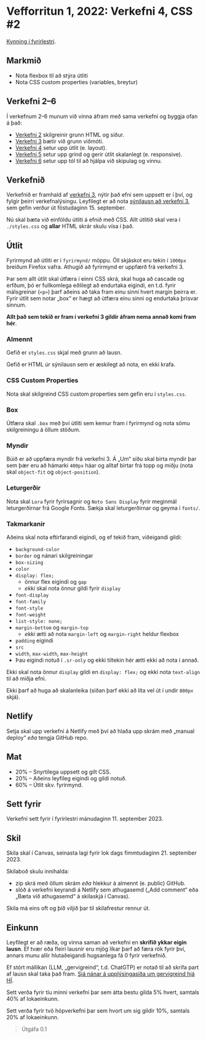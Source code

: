 # Vefforritun 1, 2022: Verkefni 4, CSS #2

[Kynning í fyrirlestri](https://youtu.be/uiIyHNxgalo).

## Markmið

- Nota flexbox til að stýra útliti
- Nota CSS custom properties (variables, breytur)

## Verkefni 2–6

Í verkefnum 2–6 munum við vinna áfram með sama verkefni og byggja ofan á það:

- [Verkefni 2](https://github.com/vefforritun/vef1-2023-v2) skilgreinir grunn HTML og síður.
- [Verkefni 3](https://github.com/vefforritun/vef1-2023-v3) bætir við grunn viðmóti.
- [Verkefni 4](https://github.com/vefforritun/vef1-2023-v4) setur upp útlit (e. layout).
- [Verkefni 5](https://github.com/vefforritun/vef1-2023-v5) setur upp grind og gerir útlit skalanlegt (e. responsive).
- [Verkefni 6](https://github.com/vefforritun/vef1-2023-v6) setur upp tól til að hjálpa við skipulag og vinnu.

## Verkefnið

Verkefnið er framhald af [verkefni 3](https://github.com/vefforritun/vef1-2023-v2), nýtir það efni sem uppsett er í því, og fylgir þeirri verkefnalýsingu. Leyfilegt er að nota [sýnilausn að verkefni 3](https://github.com/vefforritun/vef1-2023-v3-synilausn), sem gefin verður út föstudaginn 15. september.

Nú skal bæta við einföldu útliti á efnið með CSS. Allt útlitið skal vera í `./styles.css` og **allar** HTML skrár skulu vísa í það.

## Útlit

Fyrirmynd að útliti er í `fyrirmynd/` möppu. Öll skjáskot eru tekin í `1000px` breiðum Firefox vafra. Athugið að fyrirmynd er uppfærð frá verkefni 3.

Þar sem allt útlit skal útfæra í einni CSS skrá, skal huga að cascade og erfðum, þó er fullkomlega eðlilegt að endurtaka eigindi, en t.d. fyrir málsgreinar (`<p>`) þarf aðeins að taka fram einu sinni hvert margin þeirra er. Fyrir útlit sem notar „box“ er hægt að útfæra einu sinni og endurtaka þrisvar sinnum.

**Allt það sem tekið er fram í verkefni 3 gildir áfram nema annað komi fram hér**.

### Almennt

Gefið er `styles.css` skjal með grunn að lausn.

Gefið er HTML úr sýnilausn sem er æskilegt að nota, en ekki krafa.

### CSS Custom Properties

Nota skal skilgreind CSS custom properties sem gefin eru í `styles.css`.

### Box

Útfæra skal `.box` með því útliti sem kemur fram í fyrirmynd og nota sömu skilgreiningu á öllum stöðum.

### Myndir

Búið er að uppfæra myndir frá verkefni 3. Á „Um“ síðu skal birta myndir þar sem þær eru að hámarki `400px` háar og alltaf birtar frá topp og miðju (nota skal `object-fit`  og `object-position`).

### Leturgerðir

Nota skal `Lora` fyrir fyrirsagnir og `Noto Sans Display` fyrir meginmál leturgerðirnar frá Google Fonts. Sækja skal leturgerðirnar og geyma í `fonts/`.

### Takmarkanir

Aðeins skal nota eftirfarandi eigindi, og ef tekið fram, viðeigandi gildi:

- `background-color`
- `border` og nánari skilgreiningar
- `box-sizing`
- `color`
- `display: flex;`
  - önnur flex eigindi og `gap`
  - _ekki_ skal nota önnur gildi fyrir `display`
- `font-display`
- `font-family`
- `font-style`
- `font-weight`
- `list-style: none;`
- `margin-bottom` og `margin-top`
  - _ekki_ ætti að nota `margin-left` og `margin-right` heldur flexbox
- `padding` eigindi
- `src`
- `width`, `max-width`, `max-height`
- Þau eigindi notuð í `.sr-only` og ekki tiltekin hér ætti ekki að nota í annað.

Ekki skal nota önnur `display` gildi en `display: flex;` og ekki nota `text-align` til að miðja efni.

Ekki þarf að huga að skalanleika (síðan þarf ekki að líta vel út í undir `800px` skjá).

## Netlify

Setja skal upp verkefni á Netlify með því að hlaða upp skrám með „manual deploy“ _eða_ tengja GitHub repo.

## Mat

- 20% – Snyrtilega uppsett og gilt CSS.
- 20% – Aðeins leyfileg eigindi og gildi notuð.
- 60% – Útlit skv. fyrirmynd.

## Sett fyrir

Verkefni sett fyrir í fyrirlestri mánudaginn 11. september 2023.

## Skil

Skila skal í Canvas, seinasta lagi fyrir lok dags fimmtudaginn 21. september 2023.

Skilaboð skulu innihalda:

- zip skrá með öllum skrám _eða_ hlekkur á almennt (e. public) GitHub.
- slóð á verkefni keyrandi á Netlify sem athugasemd („Add comment“ eða „Bæta við athugasemd“ á skilaskjá í Canvas).

Skila má eins oft og þið viljið þar til skilafrestur rennur út.

## Einkunn

Leyfilegt er að ræða, og vinna saman að verkefni en **skrifið ykkar eigin lausn**. Ef tvær eða fleiri lausnir eru mjög líkar þarf að færa rök fyrir því, annars munu allir hlutaðeigandi hugsanlega fá 0 fyrir verkefnið.

Ef stórt mállíkan (LLM, „gervigreind“, t.d. ChatGTP) er notað til að skrifa part af lausn skal taka það fram. [Sjá nánar á upplýsingasíða um gervigreind hjá HÍ](https://gervigreind.hi.is/).

Sett verða fyrir tíu minni verkefni þar sem átta bestu gilda 5% hvert, samtals 40% af lokaeinkunn.

Sett verða fyrir tvö hópverkefni þar sem hvort um sig gildir 10%, samtals 20% af lokaeinkunn.

> Útgáfa 0.1
